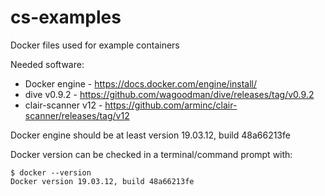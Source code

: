 # cs-examples
Docker files used for example containers

Needed software:

* Docker engine - https://docs.docker.com/engine/install/
* dive v0.9.2 - https://github.com/wagoodman/dive/releases/tag/v0.9.2
* clair-scanner v12 - https://github.com/arminc/clair-scanner/releases/tag/v12

Docker engine should be at least version 19.03.12, build 48a66213fe

Docker version can be checked in a terminal/command prompt with:

```
$ docker --version
Docker version 19.03.12, build 48a66213fe
```


